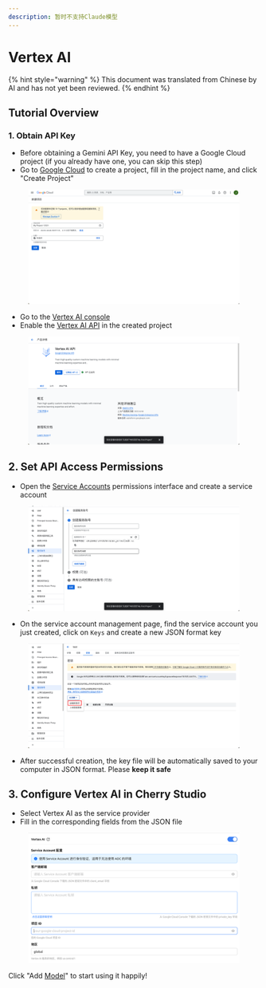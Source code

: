 ```yaml
---
description: 暂时不支持Claude模型
---
```

# Vertex AI


{% hint style="warning" %}
This document was translated from Chinese by AI and has not yet been reviewed.
{% endhint %}




## Tutorial Overview

### 1. Obtain API Key

* Before obtaining a Gemini API Key, you need to have a Google Cloud project (if you already have one, you can skip this step)
* Go to [Google Cloud](https://console.cloud.google.com/projectcreate) to create a project, fill in the project name, and click "Create Project"

<figure><img src="../../.gitbook/assets/image (1) (1) (1) (1).png" alt=""><figcaption></figcaption></figure>

* Go to the [Vertex AI console](https://console.cloud.google.com/vertex-ai)
* Enable the [Vertex AI API](https://console.cloud.google.com/apis/library/aiplatform.googleapis.com?inv=1\&invt=Ab0iBA) in the created project

<figure><img src="../../.gitbook/assets/image (78).png" alt=""><figcaption></figcaption></figure>

## 2. Set API Access Permissions

* Open the [Service Accounts](https://console.cloud.google.com/iam-admin/serviceaccounts) permissions interface and create a service account

<figure><img src="../../.gitbook/assets/image (79).png" alt=""><figcaption></figcaption></figure>

* On the service account management page, find the service account you just created, click on `Keys` and create a new JSON format key

<figure><img src="../../.gitbook/assets/image (80).png" alt=""><figcaption></figcaption></figure>

* After successful creation, the key file will be automatically saved to your computer in JSON format. Please **keep it safe**

## 3. Configure Vertex AI in Cherry Studio

* Select Vertex AI as the service provider
* Fill in the corresponding fields from the JSON file

<figure><img src="../../.gitbook/assets/image (81).png" alt=""><figcaption></figcaption></figure>

Click "Add [Model](https://console.cloud.google.com/vertex-ai/model-garden)" to start using it happily!
